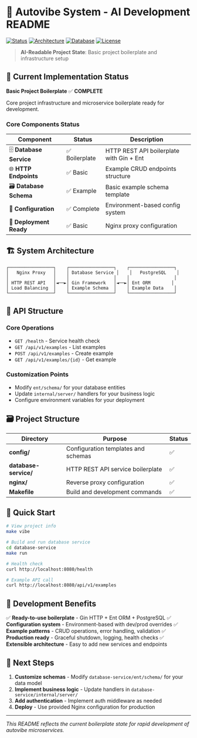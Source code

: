 # 🤖 Autovibe System - AI Development README

[![Status](https://img.shields.io/badge/Status-Boilerplate-green.svg)](https://img.shields.io/badge/Status-Boilerplate-green.svg)
[![Architecture](https://img.shields.io/badge/Architecture-HTTP%20REST-blue.svg)](https://img.shields.io/badge/Architecture-HTTP%20REST-blue.svg)
[![Database](https://img.shields.io/badge/Database-PostgreSQL-336791.svg)](https://img.shields.io/badge/Database-PostgreSQL-336791.svg)
[![License](https://img.shields.io/badge/License-TBD-lightgrey.svg)](LICENSE)

> **AI-Readable Project State**: Basic project boilerplate and infrastructure setup

## 🎯 Current Implementation Status

**Basic Project Boilerplate** ✅ **COMPLETE**

Core project infrastructure and microservice boilerplate ready for development.

### Core Components Status

| Component | Status | Description |
|-----------|---------|-------------|
| 🗄️ **Database Service** | ✅ Boilerplate | HTTP REST API boilerplate with Gin + Ent |
| 🌐 **HTTP Endpoints** | ✅ Basic | Example CRUD endpoints structure |
| 🗃️ **Database Schema** | ✅ Example | Basic example schema template |
| 🔧 **Configuration** | ✅ Complete | Environment-based config system |
| 🚀 **Deployment Ready** | ✅ Basic | Nginx proxy configuration |

## 🏗️ System Architecture

```
┌─────────────────┐    ┌─────────────────┐    ┌─────────────────┐
│   Nginx Proxy   │    │ Database Service │    │   PostgreSQL    │
│                 │    │                 │    │                 │
│ HTTP REST API   │◄──►│ Gin Framework   │◄──►│ Ent ORM        │
│ Load Balancing  │    │ Example Schema  │    │ Example Data    │
└─────────────────┘    └─────────────────┘    └─────────────────┘
```

## 📡 API Structure

### Core Operations
- `GET /health` - Service health check
- `GET /api/v1/examples` - List examples
- `POST /api/v1/examples` - Create example
- `GET /api/v1/examples/{id}` - Get example

### Customization Points
- Modify `ent/schema/` for your database entities
- Update `internal/server/` handlers for your business logic
- Configure environment variables for your deployment

## 🗃️ Project Structure

| Directory | Purpose | Status |
|-----------|---------|---------|
| **config/** | Configuration templates and schemas | ✅ |
| **database-service/** | HTTP REST API service boilerplate | ✅ |
| **nginx/** | Reverse proxy configuration | ✅ |
| **Makefile** | Build and development commands | ✅ |

## 🚀 Quick Start

```bash
# View project info
make vibe

# Build and run database service
cd database-service
make run

# Health check
curl http://localhost:8080/health

# Example API call
curl http://localhost:8080/api/v1/examples
```

## 🎯 Development Benefits

✅ **Ready-to-use boilerplate** - Gin HTTP + Ent ORM + PostgreSQL
✅ **Configuration system** - Environment-based with dev/prod overrides
✅ **Example patterns** - CRUD operations, error handling, validation
✅ **Production ready** - Graceful shutdown, logging, health checks
✅ **Extensible architecture** - Easy to add new services and endpoints

## 📝 Next Steps

1. **Customize schemas** - Modify `database-service/ent/schema/` for your data model
2. **Implement business logic** - Update handlers in `database-service/internal/server/`
3. **Add authentication** - Implement auth middleware as needed
4. **Deploy** - Use provided Nginx configuration for production

---

*This README reflects the current boilerplate state for rapid development of autovibe microservices.*